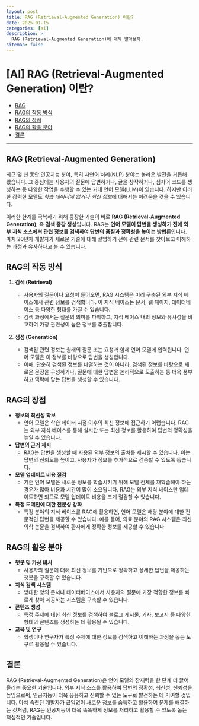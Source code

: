 ```yaml
---
layout: post
title: RAG (Retrieval-Augmented Generation) 이란?
date: 2025-01-15
categories: [ai]
description: >
  RAG (Retrieval-Augmented Generation)에 대해 알아보자.
sitemap: false
---
```


# [AI] RAG (Retrieval-Augmented Generation) 이란?

- [RAG](#rag-retrieval-augmented-generation)
- [RAG의 작동 방식](#rag의-작동-방식)
- [RAG의 장점](#rag의-장점)
- [RAG의 활용 분야](#rag의-활용-분야)
- [결론](#결론)

---

## RAG (Retrieval-Augmented Generation)

최근 몇 년 동안 인공지능 분야, 특히 자연어 처리(NLP) 분야는 놀라운 발전을 거듭해 왔습니다. 그 중심에는 사용자의 질문에 답변하거나, 글을 창작하거나, 심지어 코드를 생성하는 등 다양한 작업을 수행할 수 있는 거대 언어 모델(LLM)이 있습니다. 하지만 이러한 강력한 모델도 *학습 데이터에 없거나 최신 정보*에 대해서는 어려움을 겪을 수 있습니다.

이러한 한계를 극복하기 위해 등장한 기술이 바로 **RAG (Retrieval-Augmented Generation)**, 즉 **검색 증강 생성**입니다.
RAG는 **언어 모델이 답변을 생성하기 전에 외부 지식 소스에서 관련 정보를 검색하여 답변의 품질과 정확성을 높이는 방법론**입니다. 마치 20년차 개발자가 새로운 기술에 대해 설명하기 전에 관련 문서를 찾아보고 이해하는 과정과 유사하다고 볼 수 있습니다.

## RAG의 작동 방식

1. **검색 (Retrieval)**

   - 사용자의 질문이나 요청이 들어오면, RAG 시스템은 미리 구축된 외부 지식 베이스에서 관련 정보를 검색합니다. 이 지식 베이스는 문서, 웹 페이지, 데이터베이스 등 다양한 형태를 가질 수 있습니다.
   - 검색 과정에서는 질문의 의미를 파악하고, 지식 베이스 내의 정보와 유사성을 비교하여 가장 관련성이 높은 정보를 추출합니다.

2. **생성 (Generation)**
   - 검색된 관련 정보는 원래의 질문 또는 요청과 함께 언어 모델에 입력됩니다. 언어 모델은 이 정보를 바탕으로 답변을 생성합니다.
   - 이때, 단순히 검색된 정보를 나열하는 것이 아니라, 검색된 정보를 바탕으로 새로운 문장을 구성하거나, 질문에 대한 답변을 논리적으로 도출하는 등 더욱 풍부하고 맥락에 맞는 답변을 생성할 수 있습니다.

## RAG의 장점

- **정보의 최신성 확보**
  - 언어 모델은 학습 데이터 시점 이후의 최신 정보에 접근하기 어렵습니다. RAG는 외부 지식 베이스를 통해 실시간 또는 최신 정보를 활용하여 답변의 정확성을 높일 수 있습니다.
- **답변의 근거 제시**
  - RAG는 답변을 생성할 때 사용된 외부 정보의 출처를 제시할 수 있습니다. 이는 답변의 신뢰도를 높이고, 사용자가 정보를 추가적으로 검증할 수 있도록 돕습니다.
- **모델 업데이트 비용 절감**
  - 기존 언어 모델은 새로운 정보를 학습시키기 위해 모델 전체를 재학습해야 하는 경우가 많아 비용과 시간이 많이 소요됩니다. RAG는 외부 지식 베이스만 업데이트하면 되므로 모델 업데이트 비용을 크게 절감할 수 있습니다.
- **특정 도메인에 대한 전문성 강화**
  - 특정 분야의 지식 베이스를 RAG에 활용하면, 언어 모델은 해당 분야에 대한 전문적인 답변을 제공할 수 있습니다. 예를 들어, 의료 분야의 RAG 시스템은 최신 의학 논문을 검색하여 환자에게 정확한 정보를 제공할 수 있습니다.

## RAG의 활용 분야

- **챗봇 및 가상 비서**
  - 사용자의 질문에 대해 최신 정보를 기반으로 정확하고 상세한 답변을 제공하는 챗봇을 구축할 수 있습니다.
- **지식 검색 시스템**
  - 방대한 양의 문서나 데이터베이스에서 사용자의 질문에 가장 적합한 정보를 빠르게 찾아 제공하는 시스템을 구축할 수 있습니다.
- **콘텐츠 생성**
  - 특정 주제에 대한 최신 정보를 검색하여 블로그 게시물, 기사, 보고서 등 다양한 형태의 콘텐츠를 생성하는 데 활용될 수 있습니다.
- **교육 및 연구**
  - 학생이나 연구자가 특정 주제에 대한 정보를 검색하고 이해하는 과정을 돕는 도구로 활용될 수 있습니다.

## 결론

RAG (Retrieval-Augmented Generation)은 언어 모델의 잠재력을 한 단계 더 끌어올리는 중요한 기술입니다. 외부 지식 소스를 활용하여 답변의 정확성, 최신성, 신뢰성을 높임으로써, 인공지능이 더욱 유용하고 신뢰할 수 있는 도구로 발전하는 데 기여할 것입니다. 마치 숙련된 개발자가 끊임없이 새로운 정보를 습득하고 활용하여 문제를 해결하는 것처럼, RAG는 인공지능이 더욱 똑똑하게 정보를 처리하고 활용할 수 있도록 돕는 핵심적인 기술입니다.
